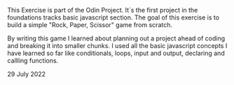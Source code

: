 This Exercise is part of the Odin Project. It`s the first project in the foundations tracks basic javascript section. The goal of this exercise is to build a simple "Rock, Paper, Scissor" game from scratch.

By writing this game I learned about planning out a project ahead of coding and breaking it into smaller chunks. I used all the basic javascript concepts I have learned so far like conditionals, loops, input and output, declaring and callling functions.

29 July 2022